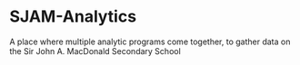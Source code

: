 # SJAM-Analytics
A place where multiple analytic programs come together, to gather data on the Sir John A. MacDonald Secondary School
